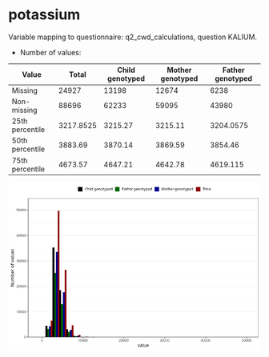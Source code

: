 # potassium
Variable mapping to questionnaire: q2_cwd_calculations, question KALIUM.
- Number of values:

| Value | Total | Child genotyped | Mother genotyped | Father genotyped |
| ----- | ----- | --------------- | ---------------- | ---------------- |
| Missing | 24927 | 13198 | 12674 | 6238 |
| Non-missing | 88696 | 62233 | 59095 | 43980 |
| 25th percentile | 3217.8525 | 3215.27 | 3215.11 | 3204.0575 |
| 50th percentile | 3883.69 | 3870.14 | 3869.59 | 3854.46 |
| 75th percentile | 4673.57 | 4647.21 | 4642.78 | 4619.115 |



![](potassium_n.png)



